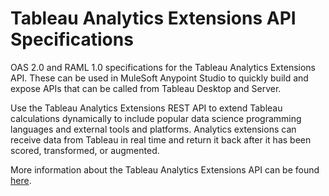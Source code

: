 # Tableau Analytics Extensions API Specifications

OAS 2.0 and RAML 1.0 specifications for the Tableau Analytics Extensions API. These can be used in MuleSoft Anypoint Studio to quickly build and expose APIs that can be called from Tableau Desktop and Server.

Use the Tableau Analytics Extensions REST API to extend Tableau calculations dynamically to include popular data science programming languages and external tools and platforms. Analytics extensions can receive data from Tableau in real time and return it back after it has been scored, transformed, or augmented.

More information about the Tableau Analytics Extensions API can be found [here](https://tableau.github.io/analytics-extensions-api/).
